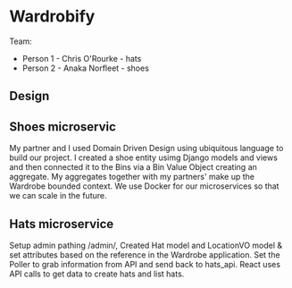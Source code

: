 # Wardrobify

Team:

- Person 1 - Chris O'Rourke - hats
- Person 2 - Anaka Norfleet - shoes

## Design

## Shoes microservic

My partner and I used Domain Driven Design using ubiquitous language to build our project. I created a shoe entity usimg Django models and views and then connected it to the Bins via a Bin Value Object creating an aggregate. My aggregates together with my partners' make up the Wardrobe bounded context. We use Docker for our microservices so that we can scale in the future.

## Hats microservice

Setup admin pathing /admin/, Created Hat model and LocationVO model & set attributes based on the reference in the Wardrobe application. Set the Poller to grab information from API and send back to hats_api. React uses API calls to get data to create hats and list hats.
